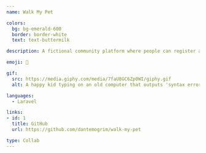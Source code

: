 ```yaml
---
name: Walk My Pet

colors:
  bg: bg-emerald-600
  border: border-white
  text: text-buttermilk

description: A fictional community platform where people can register as both pet owners and pet walkers and exchange pet related services with each other.

emoji: 🦜

gif:
  src: https://media.giphy.com/media/7faU8GC6Zp0WI/giphy.gif
  alt: A happy kid typing on an old computer that outputs 'syntax error'.

languages:
  - Laravel

links:
- id: 1
  title: GitHub
  url: https://github.com/dantemogrim/walk-my-pet

type: Collab
---
```

